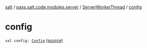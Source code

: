 [salt](../../index.md) / [pass.salt.code.modules.server](../index.md) / [ServerWorkerThread](index.md) / [config](./config.md)

# config

`val config: `[`Config`](../../pass.salt.code.loader.config/-config/index.md) [(source)](https://github.com/kurbaniec-tgm/salt/tree/master/code/modules/server/ServerWorkerThread.kt#L31)